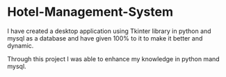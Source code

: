 # Hotel-Management-System

I have created a desktop application using Tkinter library in python and mysql as a database and have given 100% to it to make it better and dynamic.

Through this project I was able to enhance my knowledge in python mand mysql.
